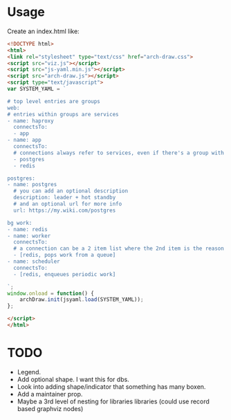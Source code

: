 # Usage

Create an index.html like:

```html
<!DOCTYPE html>
<html>
<link rel="stylesheet" type="text/css" href="arch-draw.css">
<script src="viz.js"></script>
<script src="js-yaml.min.js"></script>
<script src="arch-draw.js"></script>
<script type="text/javascript">
var SYSTEM_YAML = `

# top level entries are groups
web:
# entries within groups are services
- name: haproxy
  connectsTo:
  - app
- name: app
  connectsTo:
  # connections always refer to services, even if there's a group with the same name
  - postgres
  - redis

postgres:
- name: postgres
  # you can add an optional description
  description: leader + hot standby
  # and an optional url for more info
  url: https://my.wiki.com/postgres

bg work:
- name: redis
- name: worker
  connectsTo:
  # a connection can be a 2 item list where the 2nd item is the reason for the connection
  - [redis, pops work from a queue]
- name: scheduler
  connectsTo:
  - [redis, enqueues periodic work]

`;
window.onload = function() {
    archDraw.init(jsyaml.load(SYSTEM_YAML));
};

</script>
</html>

```

# TODO

- Legend.
- Add optional shape. I want this for dbs.
- Look into adding shape/indicator that something has many boxen.
- Add a maintainer prop.
- Maybe a 3rd level of nesting for libraries libraries (could use record based graphviz nodes)
